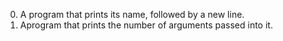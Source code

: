 0. A program that prints its name, followed by a new line.
1. Aprogram that prints the number of arguments passed into it.
